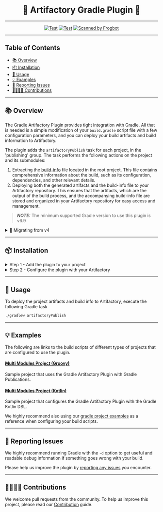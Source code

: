 <div align="center">

# 🐸 Artifactory Gradle Plugin 🐘

</div>

---

<div align="center">

[![Test](https://github.com/jfrog/artifactory-gradle-plugin/actions/workflows/test.yml/badge.svg?branch=main)](https://github.com/jfrog/artifactory-gradle-plugin/actions/workflows/test.yml?query=branch%3Amain)
[![Test](https://github.com/jfrog/artifactory-gradle-plugin/actions/workflows/gradle.yml/badge.svg?branch=main)](https://github.com/jfrog/artifactory-gradle-plugin/actions/workflows/gradle.yml??query=branch%3Amain)
[![Scanned by Frogbot](https://raw.github.com/jfrog/frogbot/master/images/frogbot-badge.svg)](https://github.com/jfrog/frogbot#readme)

</div>

---

## Table of Contents

- [📚 Overview](#-overview)
- [📦 Installation](#-installation)
- [🚀 Usage](#-usage)
- [💡 Examples](#-examples)
- [🐞 Reporting Issues](#-reporting-issues)
- [🫱🏻‍🫲🏼 Contributions](#-contributions)

---

## 📚 Overview

The Gradle Artifactory Plugin provides tight integration with Gradle. All that is needed is a simple modification of
your `build.gradle` script file with a few configuration parameters, and you can deploy your build artifacts and build
information to Artifactory.

The plugin adds the `artifactoryPublish` task for each project, in the 'publishing' group. The task performs the
following actions on the project and its submodules:

1. Extracting the [build-info](https://www.buildinfo.org/) file located in the root project. This file contains
   comprehensive information about the build, such as its configuration, dependencies, and other relevant details.
2. Deploying both the generated artifacts and the build-info file to your Artifactory repository. This ensures that the
   artifacts, which are the output of the build process, and the accompanying build-info file are stored and organized
   in your Artifactory repository for easy access and management.

> **_NOTE:_** The minimum supported Gradle version to use this plugin is v6.9

<details>
<summary> 🚚 Migrating from v4 </summary>

### Breaking Changes 🚨

* The minimum version of Gradle required to use this plugin has been upgraded to version 6.9.
* Artifactory's convention attributes have been removed:

  | Attribute |                                                                                     Migration action                                                                                      |
  |:---------:|:-----------------------------------------------------------------------------------------------------------------------------------------------------------------------------------------:|
  |  parent   |                                                                        No longer supporting legacy configurations.                                                                        |
  |  resolve  | Refer to the [documentation](https://docs.gradle.org/current/userguide/declaring_repositories.html#declaring-repositories) for different ways to configure your repositories with Gradle. |

</details>

---

## 📦 Installation

<details>

<summary>Step 1 - Add the plugin to your project</summary>

---

Add the following snippet to your build script:

<details open>
<summary>Kotlin Format</summary>

```kotlin
plugins {
    id("com.jfrog.artifactory") version "5.+"
}
```

</details>

<details>
<summary>Groovy Format</summary>

```groovy
plugins {
    id "com.jfrog.artifactory" version "5.+"
}
```

</details>

---

</details>

<details>

<summary>Step 2 - Configure the plugin with your Artifactory</summary>

---

To configure the plugin with your Artifactory, add the following basic snippet to your project root build script, and
make the necessary adjustments based on your platform information:

<details open>
<summary>Kotlin Format</summary>

```kotlin
configure<ArtifactoryPluginConvention> {
    publish {
        // Define the Artifactory URL for publishing artifacts
        contextUrl = "http://127.0.0.1:8081/artifactory"
        // Define the project repository to which the artifacts will be published
        repository {
            // Set the Artifactory repository key
            repoKey = "libs-snapshot-local"
            // Specify the publisher username
            username = project.property("artifactory_user") as String
            // Provide the publisher password
            password = project.property("artifactory_password") as String
        }

        // Include all configured publications for all the modules
        defaults {
            publications("ALL_PUBLICATIONS")
        }
    }
}
```

</details>

<details>
<summary>Groovy Format</summary>

```groovy
artifactory {
    publish {
        // Define the Artifactory URL for publishing artifacts
        contextUrl = 'http://127.0.0.1:8081/artifactory'
        // Define the project repository to which the artifacts will be published
        repository {
            // Set the Artifactory repository key
            repoKey = 'libs-snapshot-local'
            // Specify the publisher username
            username = "${artifactory_user}"
            // Provide the publisher password
            password = "${artifactory_password}"
        }

        // Include all configured publications for all the modules
        defaults {
            publications('ALL_PUBLICATIONS')
        }
    }
}
```

</details>

### ⚙️ Advance Configurations

For advanced configurations and finer control over the plugin's operations, refer to the following documentation that
outlines all the available configuration options. These options allow you to customize the behavior of the plugin
according to your specific needs.

<details>
<summary>🏢🔧 Artifactory Configurations</summary>

---

The provided code snippet showcases the configuration options for the Artifactory plugin. It demonstrates how to
fine-tune the plugin's behavior to meet specific project requirements, access the Artifactory instance to which the
artifacts will be published, and configure other global settings such as Proxy and Build-Info extraction configurations.

<details open>
<summary>Kotlin Format</summary>

```kotlin
configure<ArtifactoryPluginConvention> {
    publish {
        // Define the Artifactory URL for publishing artifacts
        contextUrl = "http://127.0.0.1:8081/artifactory"
        // Define the project repository to which the artifacts will be published
        repository {
            // Set the Artifactory repository key
            repoKey = "libs-snapshot-local"
            // Specify the publisher username
            username = project.property("artifactory_user") as String
            // Provide the publisher password
            password = project.property("artifactory_password") as String

            // This is an optional section (relevant only when publishIvy = true) for configuring Ivy publication.
            ivy {
                ivyLayout = "[organization]/[module]/ivy-[revision].xml"
                artifactLayout = "[organization]/[module]/[revision]/[module]-[revision](-[classifier]).[ext]"
                // Convert any dots in an [organization] layout value to path separators, similar to Maven's groupId-to-path conversion. True if not specified
                mavenCompatible = true
            }
        }

        // Optionally, you can specify global configurations. These configurations will be added for all projects instead of configuring them for each project.
        defaults {
            // artifactoryPublish task attributes...
        }

        // (default: true) Publish the generated build-info file to Artifactory
        publishBuildInfo(false)
        // (default: 3) Number of threads that will work and deploy artifacts to Artifactory
        forkCount = 5
    }

    // Optionally, configure and control the information and attributes of the generated build-info file.
    // Alternatively, you can configure the attributes by using the `clientConfig.info` object.
    buildInfo {
        // Set specific build and project information for the build-info
        buildName = "new-strange-name"
        buildNumber = "" + Random(System.currentTimeMillis()).nextInt(20000)
        project = "project-key"
        // Add a dynamic property to the build-info
        addEnvironmentProperty("test.adding.dynVar", Date().toString())
        // Generate a copy of the build-info.json file in the following path
        generatedBuildInfoFilePath = "/Users/gradle-example-publish/myBuildInfoCopy.json"
        // Generate a file with all the deployed artifacts' information in the following path
        deployableArtifactsFilePath = "/Users/gradle-example-publish/myArtifactsInBuild.json"
    }

    // Optionally, you can use and configure your proxy information to use in the task.
    // Alternatively, you can configure the attributes by using the clientConfig.proxy object.
    proxy {
        host = "ProxyHost"
        port = 60
        username = "ProxyUserName"
        password = "ProxyPassword"
    }

    // (default: 300 seconds) Artifactory's connection timeout (in seconds).
    clientConfig.timeout = 600
    // (default: 0 retries) Artifactory's connection retires
    clientConfig.connectionRetries = 4
    // (default: false) Set to true to skip TLS certificates verification.
    clientConfig.insecureTls = false
    // (default: false) Set to true to include environment variables while running the tasks
    clientConfig.isIncludeEnvVars = true
    // Set patterns of environment variables to include/exclude while running the tasks
    clientConfig.envVarsExcludePatterns = "*password*,*secret*"
    clientConfig.envVarsIncludePatterns = "*not-secret*"
}
```

</details>

<details>
<summary>Groovy Format</summary>

```groovy
artifactory {
    publish {
        // Define the Artifactory URL to publish the artifacts
        contextUrl = 'http://127.0.0.1:8081/artifactory'
        // Define the project repository to which the artifacts will be published
        repository {
            // The Artifactory repository key
            repoKey = 'libs-snapshot-local'
            // The publisher username
            username = "${artifactory_user}"
            // The publisher password
            password = "${artifactory_password}"

            // This is an optional section (relevant only when publishIvy = true) for configuring Ivy publication.
            ivy {
                ivyLayout = '[organization]/[module]/ivy-[revision].xml'
                artifactLayout = '[organization]/[module]/[revision]/[module]-[revision](-[classifier]).[ext]'
                //Convert any dots in an [organization] layout value to path separators, similar to Maven's groupId-to-path conversion. True if not specified
                mavenCompatible = true
            }
        }

        // Optionally, you can specify global configurations. These configurations will be added for all projects instead of configuring them for each project.
        defaults {
            // artifactoryPublish task attributes...
        }

        // (default: true) Publish the generated build-info file to Artifactory
        publishBuildInfo(false)
        // (default: 3) Number of threads that will work and deploy artifacts to Artifactory
        forkCount = 5
    }

    // Optionally, configure and control the information and attributes of the generated build-info file.
    // Alternatively, you can configure the attributes by using the `clientConfig.info` object.
    buildInfo {
        // Set specific build and project information for the build-info
        setBuildName('new-strange-name')
        setBuildNumber('' + new Random(System.currentTimeMillis()).nextInt(20000))
        setProject('project-key')
        // Add a dynamic property to the build-info
        addEnvironmentProperty('test.adding.dynVar', new java.util.Date().toString())
        // Generate a copy of the build-info.json file in the following path
        setGeneratedBuildInfoFilePath("/Users/gradle-example-publish/myBuildInfoCopy.json")
        // Generate a file with all the deployed artifacts' information in the following path
        setDeployableArtifactsFilePath("/Users/gradle-example-publish/myArtifactsInBuild.json")
    }

    // Optionally, you can use and configure your proxy information to use in the task.
    // Alternatively, you can configure the attributes by using the clientConfig.proxy object.
    proxy {
        host = "ProxyHost"
        port = 60
        username = "ProxyUserName"
        password = "ProxyPassword"
    }

    // (default: 300 seconds) Artifactory's connection timeout (in seconds).
    clientConfig.timeout = 600
    // (default: 0 retries) Artifactory's connection retires
    clientConfig.setConnectionRetries(4)
    // (default: false) Set to true to skip TLS certificates verification.
    clientConfig.setInsecureTls(false)
    // (default: false) Set to true to include environment variables while running the tasks
    clientConfig.setIncludeEnvVars(true)
    // Set patterns of environment variables to include/exclude while running the tasks
    clientConfig.setEnvVarsExcludePatterns('*password*,*secret*')
    clientConfig.setEnvVarsIncludePatterns('*not-secret*')
}
```

</details>


---

</details>

<details>

<summary>📋🔧 Project Publication Configurations</summary>

---

The `artifactoryPublish` task configuration allows you to customize the task operation and behavior for a specific
project, in addition to the global defaults. The global defaults configuration applies to the project and its
submodules, while the artifactoryPublish configuration allows you to define additional settings specifically for the
project.
When using artifactoryPublish, you have the flexibility to configure additional values without overriding the global
defaults. This means that the project can have its own specific configuration in addition to the common settings applied
globally.

<details open>
<summary>Kotlin Format</summary>

```kotlin
tasks.named<ArtifactoryTask>("artifactoryPublish") {
    // Specify what publications to include when collecting artifacts for publishing to Artifactory
    publications(
            // Publication can be specified as an Object
            publishing.publications["ivyJava"],
            // Publication can be specified as a String
            "mavenJava",
            // If this plugin constant string is specified, the plugin will try to apply all the known publications
            "ALL_PUBLICATIONS"
    )

    // Optionally, configure properties to be attached to the published artifacts.
    setProperties(mapOf(
            "key1" to "value1",
            "key2" to "value2"
    ))
    // (default: false) Skip this task for the project (don't include its artifacts when publishing)
    skip = true
    // (default: true) Publish generated artifacts to Artifactory, can be specified as boolean/string
    setPublishArtifacts(false)
    // (default: true) Publish generated POM files to Artifactory, can be specified as boolean/string
    setPublishPom(false)
    // (default: true) Publish generated Ivy descriptor files to Artifactory, can be specified as boolean/string
    setPublishIvy(false)
}
```

</details>

<details>
<summary>Groovy Format</summary>

```groovy
artifactoryPublish {
    publications('ALL_PUBLICATIONS')

    properties = ['qa.level': 'basic', 'dev.team': 'core']
    // In Groovy format, properties can also be defined with a closure in the format: configName artifactSpec, key1:val1, key2:val2
    properties {
        simpleFile '**:**:**:*@*', simpleFile: 'only on settings file'
    }

    skip = true
    publishArtifacts = false
    publishPom = false
    publishIvy = false
}
```

</details>

</details>

</details>

---

## 🚀 Usage

To deploy the project artifacts and build info to Artifactory, execute the following Gradle task

```bash
./gradlew artifactoryPublish
```

---

## 💡 Examples

The following are links to the build scripts of different types of projects that are configured to use the plugin.

#### [Multi Modules Project (Groovy)](./src/functionalTest/resources/gradle-example-publish/build.gradle)

Sample project that uses the Gradle Artifactory Plugin with Gradle Publications.

#### [Multi Modules Project (Kotlin)](./src/functionalTest/resources/gradle-kts-example-publish/build.gradle.kts)

Sample project that configures the Gradle Artifactory Plugin with the Gradle Kotlin DSL.

We highly recommend also using
our [gradle project examples](https://github.com/JFrog/project-examples/tree/master/gradle-examples?_gl=1*pgsvlz*_ga*MTc3OTI0ODE4NS4xNjYyMjgxMjI1*_ga_SQ1NR9VTFJ*MTY4NTM2OTcwMC4yNi4wLjE2ODUzNjk3MDAuNjAuMC4w)
as a reference when configuring your build scripts.

---

## 🐞 Reporting Issues

We highly recommend running Gradle with the ```-d```
option to get useful and readable debug information if something goes wrong with your build.

Please help us improve the plugin
by [reporting any issues](https://github.com/jfrog/artifactory-gradle-plugin/issues/new/choose) you encounter.

---

## 🫱🏻‍🫲🏼 Contributions

We welcome pull requests from the community. To help us improve this project, please read
our [Contribution](./CONTRIBUTING.md#-guidelines) guide.